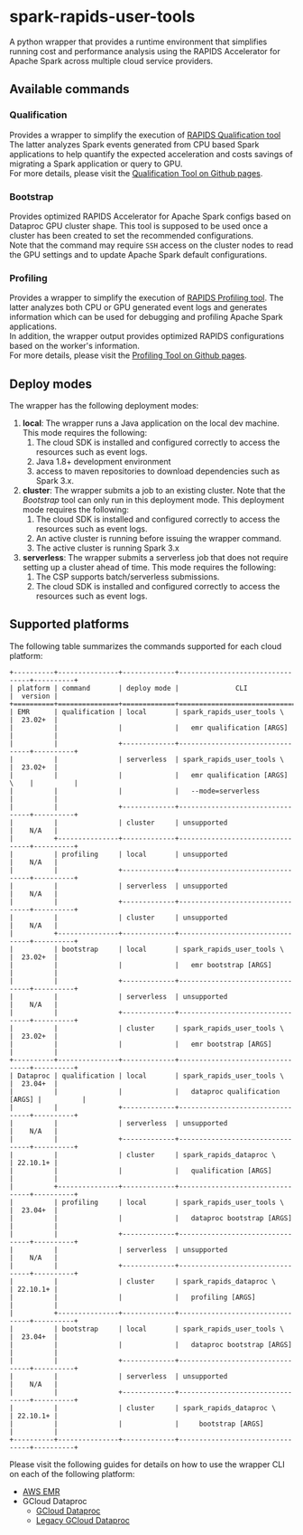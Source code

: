 # spark-rapids-user-tools

A python wrapper that provides a runtime environment that simplifies running cost and performance
analysis using the RAPIDS Accelerator for Apache Spark across multiple cloud service providers.

## Available commands

### Qualification

Provides a wrapper to simplify the execution of [RAPIDS Qualification tool](../../core/docs/spark-qualification-tool.md)
The latter analyzes Spark events generated from  CPU based Spark applications to help
quantify the expected acceleration and costs savings of migrating a Spark application or
query to GPU.  
For more details, please visit the
[Qualification Tool on Github pages](https://nvidia.github.io/spark-rapids/docs/spark-qualification-tool.html).

### Bootstrap

Provides optimized RAPIDS Accelerator for Apache Spark configs based on Dataproc GPU cluster shape.
This tool is supposed to be used once a cluster has been created to set the recommended configurations.  
Note that the command may require `SSH` access on the cluster nodes to read the GPU settings and to update
Apache Spark default configurations.

### Profiling

Provides a wrapper to simplify the execution of [RAPIDS Profiling tool](../../core/docs/spark-profiling-tool.md).
The latter analyzes both CPU or GPU generated event logs and generates information which
can be used for debugging and profiling Apache Spark applications.  
In addition, the wrapper output provides optimized RAPIDS configurations based on the worker's
information.  
For more details, please visit the
[Profiling Tool on Github pages](https://nvidia.github.io/spark-rapids/docs/spark-profiling-tool.html).

## Deploy modes

The wrapper has the following deployment modes:

1. **local**: The wrapper runs a Java application on the local dev machine. This mode requires the following:
   1. The cloud SDK is installed and configured correctly to access the resources such as event logs.
   2. Java 1.8+ development environment
   3. access to maven repositories to download dependencies such as Spark 3.x.
2. **cluster**: The wrapper submits a job to an existing cluster. Note that the _Bootstrap_ tool can
   only run in this deployment mode.  This deployment mode requires the following:
   1. The cloud SDK is installed and configured correctly to access the resources such as event logs.
   2. An active cluster is running before issuing the wrapper command.
   3. The active cluster is running Spark 3.x
3. **serverless**: The wrapper submits a serverless job that does not require setting up a cluster ahead of time.
   This mode requires the following:
   1. The CSP supports batch/serverless submissions.
   2. The cloud SDK is installed and configured correctly to access the resources such as event logs.


## Supported platforms

The following table summarizes the commands supported for each cloud platform:

```
+----------+---------------+-------------+---------------------------------+----------+
| platform | command       | deploy mode |              CLI                |  version |
+==========+===============+=============+=================================+==========+
| EMR      | qualification | local       | spark_rapids_user_tools \       |  23.02+  |
|          |               |             |   emr qualification [ARGS]      |          |
|          |               +-------------+---------------------------------+----------+
|          |               | serverless  | spark_rapids_user_tools \       |  23.02+  |
|          |               |             |   emr qualification [ARGS] \    |          |
|          |               |             |   --mode=serverless             |          |
|          |               +-------------+---------------------------------+----------+
|          |               | cluster     | unsupported                     |    N/A   |
|          +---------------+-------------+---------------------------------+----------+
|          | profiling     | local       | unsupported                     |    N/A   |
|          |               +-------------+---------------------------------+----------+
|          |               | serverless  | unsupported                     |    N/A   |
|          |               +-------------+---------------------------------+----------+
|          |               | cluster     | unsupported                     |    N/A   |
|          +---------------+-------------+---------------------------------+----------+
|          | bootstrap     | local       | spark_rapids_user_tools \       |  23.02+  |
|          |               |             |   emr bootstrap [ARGS]          |          |
|          |               +-------------+---------------------------------+----------+
|          |               | serverless  | unsupported                     |    N/A   |
|          |               +-------------+---------------------------------+----------+
|          |               | cluster     | spark_rapids_user_tools \       |  23.02+  |
|          |               |             |   emr bootstrap [ARGS]          |          |
+----------+---------------+-------------+---------------------------------+----------+
| Dataproc | qualification | local       | spark_rapids_user_tools \       |  23.04+  |
|          |               |             |   dataproc qualification [ARGS] |          |
|          |               +-------------+---------------------------------+----------+
|          |               | serverless  | unsupported                     |    N/A   |
|          |               +-------------+---------------------------------+----------+
|          |               | cluster     | spark_rapids_dataproc \         | 22.10.1+ |
|          |               |             |   qualification [ARGS]          |          |
|          +---------------+-------------+---------------------------------+----------+
|          | profiling     | local       | spark_rapids_user_tools \       |  23.04+  |
|          |               |             |   dataproc bootstrap [ARGS]     |          |
|          |               +-------------+---------------------------------+----------+
|          |               | serverless  | unsupported                     |    N/A   |
|          |               +-------------+---------------------------------+----------+
|          |               | cluster     | spark_rapids_dataproc \         | 22.10.1+ |
|          |               |             |   profiling [ARGS]              |          |
|          +---------------+-------------+---------------------------------+----------+
|          | bootstrap     | local       | spark_rapids_user_tools \       |  23.04+  |
|          |               |             |   dataproc bootstrap [ARGS]     |          |
|          |               +-------------+---------------------------------+----------+
|          |               | serverless  | unsupported                     |    N/A   |
|          |               +-------------+---------------------------------+----------+
|          |               | cluster     | spark_rapids_dataproc \         | 22.10.1+ |
|          |               |             |     bootstrap [ARGS]            |          |
+----------+---------------+-------------+---------------------------------+----------+
```

Please visit the following guides for details on how to use the wrapper CLI on each of the following
platform:

- [AWS EMR](user-tools-aws-emr.md)
- GCloud Dataproc
  - [GCloud Dataproc](user-tools-dataproc.md)
  - [Legacy GCloud Dataproc](legacy-user-tools-dataproc.md)
